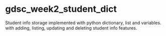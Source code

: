 # gdsc_week2_student_dict
Student info storage implemented with python dictionary, list and variables. with adding, listing, updating and deleting student info features.
